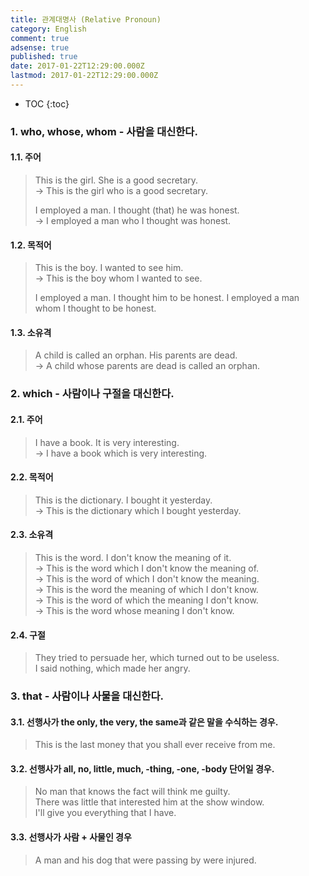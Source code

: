```yaml
---
title: 관계대명사 (Relative Pronoun)
category: English
comment: true
adsense: true
published: true
date: 2017-01-22T12:29:00.000Z
lastmod: 2017-01-22T12:29:00.000Z
---
```


* TOC
{:toc}

### 1. who, whose, whom - 사람을 대신한다.

#### 1.1. 주어

> This is the girl. She is a good secretary. <br>
> -> This is the girl who is a good secretary.
>
> I employed a man. I thought (that) he was honest. <br>
> -> I employed a man who I thought was honest.

#### 1.2. 목적어

> This is the boy. I wanted to see him. <br>
> -> This is the boy whom I wanted to see.
>
> I employed a man. I thought him to be honest.
> I employed a man whom I thought to be honest.

#### 1.3. 소유격

> A child is called an orphan. His parents are dead. <br>
> -> A child whose parents are dead is called an orphan.

### 2. which - 사람이나 구절을 대신한다.

#### 2.1. 주어

> I have a book. It is very interesting. <br>
> -> I have a book which is very interesting.

#### 2.2. 목적어

> This is the dictionary. I bought it yesterday. <br>
> -> This is the dictionary which I bought yesterday.

#### 2.3. 소유격

> This is the word. I don't know the meaning of it. <br>
> -> This is the word which I don't know the meaning of. <br>
> -> This is the word of which I don't know the meaning. <br>
> -> This is the word the meaning of which I don't know. <br>
> -> This is the word of which the meaning I don't know. <br>
> -> This is the word whose meaning I don't know.

#### 2.4. 구절

> They tried to persuade her, which turned out to be useless. <br>
> I said nothing, which made her angry.

### 3. that - 사람이나 사물을 대신한다.

#### 3.1. 선행사가 the only, the very, the same과 같은 말을 수식하는 경우.

> This is the last money that you shall ever receive from me.

#### 3.2. 선행사가 all, no, little, much, -thing, -one, -body 단어일 경우.

> No man that knows the fact will think me guilty. <br>
> There was little that interested him at the show window. <br>
> I'll give you everything that I have.

#### 3.3. 선행사가 사람 + 사물인 경우

> A man and his dog that were passing by were injured.

